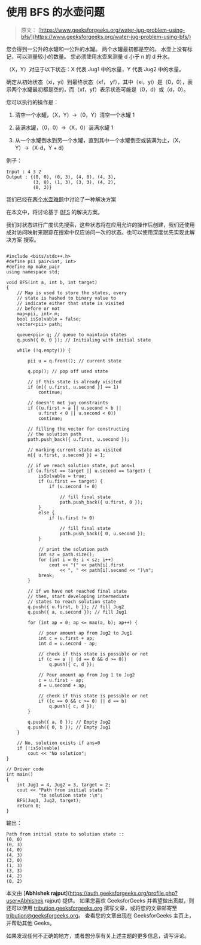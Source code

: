 # 使用 BFS 的水壶问题

> 原文： [https://www.geeksforgeeks.org/water-jug-problem-using-bfs/](https://www.geeksforgeeks.org/water-jug-problem-using-bfs/)

您会得到一公升的水罐和一公升的水罐。 两个水罐最初都是空的。 水壶上没有标记，可以测量较小的数量。 您必须使用水壶来测量 d 小于 n 的 d 升水。

（X，Y）对应于以下状态：X 代表 Jug1 中的水量，Y 代表 Jug2 中的水量。

确定从初始状态（xi，yi）到最终状态（xf， yf），其中（xi，yi）是（0，0），表示两个水罐最初都是空的，而（xf，yf）表示状态可能是（0，d）或（d，0）。

您可以执行的操作是：

1.  清空一个水罐，（X，Y）->（0，Y）清空一个水罐 1

2.  装满水罐，（0，0）->（X，0）装满水罐 1

3.  从一个水罐倒水到另一个水罐，直到其中一个水罐倒空或装满为止，（X，Y）->（X-d，Y + d）

例子：

```
Input : 4 3 2
Output : {(0, 0), (0, 3), (4, 0), (4, 3), 
          (3, 0), (1, 3), (3, 3), (4, 2),
          (0, 2)}

```

我们已经在[两个水壶难题](https://www.geeksforgeeks.org/two-water-jug-puzzle/)中讨论了一种解决方案

在本文中，将讨论基于 [BFS](https://www.geeksforgeeks.org/breadth-first-traversal-for-a-graph/) 的解决方案。

我们对状态进行广度优先搜索，这些状态将在应用允许的操作后创建，我们还使用成对访问映射来跟踪在搜索中仅应访问一次的状态。也可以使用深度优先实现此解决方案 搜索。

```

#include <bits/stdc++.h> 
#define pii pair<int, int> 
#define mp make_pair 
using namespace std; 

void BFS(int a, int b, int target) 
{ 
    // Map is used to store the states, every 
    // state is hashed to binary value to  
    // indicate either that state is visited  
    // before or not 
    map<pii, int> m; 
    bool isSolvable = false; 
    vector<pii> path; 

    queue<pii> q; // queue to maintain states 
    q.push({ 0, 0 }); // Initialing with initial state 

    while (!q.empty()) { 

        pii u = q.front(); // current state 

        q.pop(); // pop off used state 

        // if this state is already visited 
        if (m[{ u.first, u.second }] == 1) 
            continue; 

        // doesn't met jug constraints 
        if ((u.first > a || u.second > b || 
            u.first < 0 || u.second < 0)) 
            continue; 

        // filling the vector for constructing 
        // the solution path 
        path.push_back({ u.first, u.second }); 

        // marking current state as visited 
        m[{ u.first, u.second }] = 1; 

        // if we reach solution state, put ans=1 
        if (u.first == target || u.second == target) { 
            isSolvable = true; 
            if (u.first == target) { 
                if (u.second != 0) 

                    // fill final state 
                    path.push_back({ u.first, 0 }); 
            } 
            else { 
                if (u.first != 0) 

                    // fill final state 
                    path.push_back({ 0, u.second }); 
            } 

            // print the solution path 
            int sz = path.size(); 
            for (int i = 0; i < sz; i++) 
                cout << "(" << path[i].first 
                    << ", " << path[i].second << ")\n"; 
            break; 
        } 

        // if we have not reached final state  
        // then, start developing intermediate  
        // states to reach solution state 
        q.push({ u.first, b }); // fill Jug2 
        q.push({ a, u.second }); // fill Jug1 

        for (int ap = 0; ap <= max(a, b); ap++) { 

            // pour amount ap from Jug2 to Jug1 
            int c = u.first + ap; 
            int d = u.second - ap; 

            // check if this state is possible or not 
            if (c == a || (d == 0 && d >= 0)) 
                q.push({ c, d }); 

            // Pour amount ap from Jug 1 to Jug2 
            c = u.first - ap; 
            d = u.second + ap; 

            // check if this state is possible or not 
            if ((c == 0 && c >= 0) || d == b) 
                q.push({ c, d }); 
        } 

        q.push({ a, 0 }); // Empty Jug2 
        q.push({ 0, b }); // Empty Jug1 
    } 

    // No, solution exists if ans=0 
    if (!isSolvable) 
        cout << "No solution";  
} 

// Driver code 
int main() 
{ 
    int Jug1 = 4, Jug2 = 3, target = 2; 
    cout << "Path from initial state "
            "to solution state :\n"; 
    BFS(Jug1, Jug2, target); 
    return 0; 
} 

```

输出：

```
Path from initial state to solution state ::
(0, 0)
(0, 3)
(4, 0)
(4, 3)
(3, 0)
(1, 3)
(3, 3)
(4, 2)
(0, 2) 

```

本文由 [**Abhishek rajput**](https://auth.geeksforgeeks.org/profile.php?user=Abhishek rajput) 提供。 如果您喜欢 GeeksforGeeks 并希望做出贡献，则还可以使用 [tribution.geeksforgeeks.org](http://www.contribute.geeksforgeeks.org) 撰写文章，或将您的文章邮寄至 tribution@geeksforgeeks.org。 查看您的文章出现在 GeeksforGeeks 主页上，并帮助其他 Geeks。

如果发现任何不正确的地方，或者想分享有关上述主题的更多信息，请写评论。

